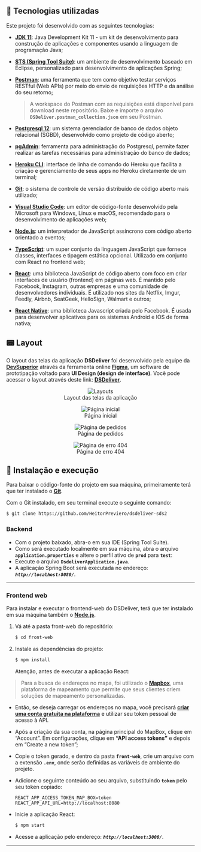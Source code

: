 ## 🚀 Tecnologias utilizadas

Este projeto foi desenvolvido com as seguintes tecnologias:

- [**JDK 11**](https://www.oracle.com/java/technologies/javase-jdk11-downloads.html): Java Development Kit 11 - um kit de desenvolvimento para construção de aplicações e componentes usando a linguagem de programação Java;

- [**STS (Spring Tool Suite)**](https://spring.io/tools): um ambiente de desenvolvimento baseado em Eclipse, personalizado para desenvolvimento de aplicações Spring;

- [**Postman**](https://www.postman.com/): uma ferramenta que tem como objetivo testar serviços RESTful (Web APIs) por meio do envio de requisições HTTP e da análise do seu retorno;

  > A workspace do Postman com as requisições está disponível para download neste repositório. Baixe e importe o arquivo **`DSDeliver.postman_collection.json`** em seu Postman.

- [**Postgresql 12**](https://www.postgresql.org/download/): um sistema gerenciador de banco de dados objeto relacional (SGBD), desenvolvido como projeto de código aberto;

- [**pgAdmin**](https://www.pgadmin.org/): ferramenta para administração do Postgresql, permite fazer realizar as tarefas necessárias para administração do banco de dados;

- [**Heroku CLI**](https://devcenter.heroku.com/articles/heroku-cli): interface de linha de comando do Heroku que facilita a criação e gerenciamento de seus apps no Heroku diretamente de um terminal;

- [**Git**](https://git-scm.com/downloads): o sistema de controle de versão distribuído de código aberto mais utilizado;

- [**Visual Studio Code**](https://code.visualstudio.com/): um editor de código-fonte desenvolvido pela Microsoft para Windows, Linux e macOS, recomendado para o desenvolvimento de aplicações web;

- [**Node.js**](https://nodejs.org/en/): um interpretador de JavaScript assíncrono com código aberto orientado a eventos;

- [**TypeScript**](https://www.typescriptlang.org/): um super conjunto da linguagem JavaScript que fornece classes, interfaces e tipagem estática opcional. Utilizado em conjunto com React no frontend web;

- [**React**](https://reactjs.org): uma biblioteca JavaScript de código aberto com foco em criar interfaces de usuário (frontend) em páginas web. É mantido pelo Facebook, Instagram, outras empresas e uma comunidade de desenvolvedores individuais. É utilizado nos sites da Netflix, Imgur, Feedly, Airbnb, SeatGeek, HelloSign, Walmart e outros;

- [**React Native**](https://facebook.github.io/react-native/): uma biblioteca Javascript criada pelo Facebook. É usada para desenvolver aplicativos para os sistemas Android e IOS de forma nativa;

## 📟 Layout

O layout das telas da aplicação **DSDeliver** foi desenvolvido pela equipe da [**DevSuperior**](https://github.com/DevSuperior/) através da ferramenta online [**Figma**](https://www.figma.com), um software de prototipação voltado para **UI Design (design de interface)**.
Você pode acessar o layout através deste link: [**DSDeliver**](https://www.figma.com/file/LAIvIzyaJsSl2A9NMrnR7W/DSDeliver01).

<figure>
<div align="center">
  <img src=".github/img/DSDeliver-Layouts.png"  alt="Layouts">
  <figcaption>Layout das telas da aplicação</figcaption>
</div>
</figure>

<figure>
<div align="center">
  <img src=".github/img/DSDeliver-Home.png"  alt="Página inicial">
  <figcaption>Página inicial</figcaption>
</div>
</figure>

<figure>
<div align="center">
  <img src=".github/img/DSDeliver-Orders.png"  alt="Página de pedidos">
  <figcaption>Página de pedidos</figcaption>
</div>
</figure>

<figure>
<div align="center">
  <img src=".github/img/DSDeliver-404.png"  alt="Página de erro 404">
  <figcaption>Página de erro 404</figcaption>
</div>
</figure>

## 🔧 Instalação e execução

Para baixar o código-fonte do projeto em sua máquina, primeiramente terá que ter instalado o [**Git**](https://git-scm.com/).

Com o Git instalado, em seu terminal execute o seguinte comando:

```bash
$ git clone https://github.com/HeitorPreviero/dsdeliver-sds2
```

### Backend

- Com o projeto baixado, abra-o em sua IDE (Spring Tool Suite).
- Como será executado localmente em sua máquina, abra o arquivo **`application.properties`** e altere o perfil ativo de **`prod`** para **`test`**:
- Execute o arquivo **`DsdeliverApplication.java`**.
- A aplicação Spring Boot será executada no endereço: _**`http://localhost:8080/`**_.

---

### Frontend web

Para instalar e executar o frontend-web do DSDeliver, terá que ter instalado em sua máquina também o [**Node.js**](https://nodejs.org/en/).

1. Vá até a pasta front-web do repositório:
   ```bash
   $ cd front-web
   ```
2. Instale as dependências do projeto:
   ```bash
   $ npm install
   ```
   Atenção, antes de executar a aplicação React:

> Para a busca de endereços no mapa, foi utilizado o [**Mapbox**](https://www.mapbox.com/), uma plataforma de mapeamento que permite que seus clientes criem soluções de mapeamento personalizadas.

- Então, se deseja carregar os endereços no mapa, você precisará [**criar uma conta gratuita na plataforma**](https://account.mapbox.com/auth/signup/) e utilizar seu token pessoal de acesso à API.
- Após a criação da sua conta, na página principal do MapBox, clique em “Account”. Em configurações, clique em **“API access tokens”** e depois em “Create a new token”;
- Copie o token gerado, e dentro da pasta **`front-web`**, crie um arquivo com a extensão **`.env`**, onde serão definidas as variáveis de ambiente do projeto.
- Adicione o seguinte conteúdo ao seu arquivo, substituindo **`token`** pelo seu token copiado:

  ```
  REACT_APP_ACCESS_TOKEN_MAP_BOX=token
  REACT_APP_API_URL=http://localhost:8080
  ```

- Inicie a aplicação React:
  ```bash
  $ npm start
  ```
- Acesse a aplicação pelo endereço: _**`http://localhost:3000/`**_.

---
